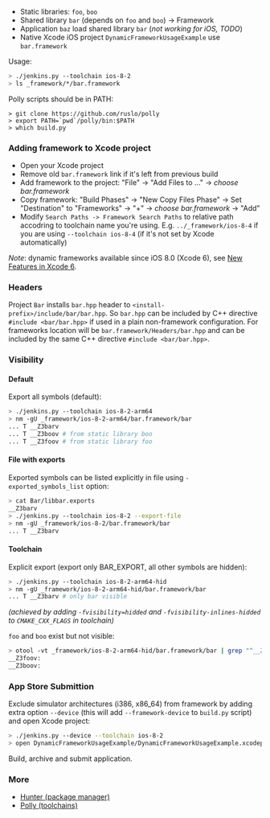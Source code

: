 * Static libraries: `foo`, `boo`
* Shared library `bar` (depends on `foo` and `boo`) -> Framework
* Application `baz` load shared library `bar` (*not working for iOS, TODO*)
* Native Xcode iOS project `DynamicFrameworkUsageExample` use `bar.framework`

Usage:
```bash
> ./jenkins.py --toolchain ios-8-2
> ls _framework/*/bar.framework
```

Polly scripts should be in PATH:
```
> git clone https://github.com/ruslo/polly
> export PATH=`pwd`/polly/bin:$PATH
> which build.py
```

### Adding framework to Xcode project

* Open your Xcode project
* Remove old `bar.framework` link if it's left from previous build
* Add framework to the project: "File" -> "Add Files to ..." -> *choose bar.framework*
* Copy framework: "Build Phases" -> "New Copy Files Phase" -> Set "Destination" to "Frameworks" -> "+" -> *choose bar.framework* -> "Add"
* Modify `Search Paths -> Framework Search Paths` to relative path accodring to toolchain name you're using. E.g. `../_framework/ios-8-4` if you are using `--toolchain ios-8-4` (if it's not set by Xcode automatically)

*Note*: dynamic frameworks available since iOS 8.0 (Xcode 6), see [New Features in Xcode 6](https://developer.apple.com/library/prerelease/ios/documentation/DeveloperTools/Conceptual/WhatsNewXcode/Articles/xcode_6_0.html#//apple_ref/doc/uid/TP40014509-SW14).

### Headers

Project `Bar` installs `bar.hpp` header to `<install-prefix>/include/bar/bar.hpp`. So `bar.hpp` can be included by C++ directive `#include <bar/bar.hpp>` if used in a plain non-framework configuration. For frameworks location will be `bar.framework/Headers/bar.hpp` and can be included by the same C++ directive `#include <bar/bar.hpp>`.

### Visibility

#### Default

Export all symbols (default):

```bash
> ./jenkins.py --toolchain ios-8-2-arm64
> nm -gU _framework/ios-8-2-arm64/bar.framework/bar
... T __Z3barv
... T __Z3boov # from static library boo
... T __Z3foov # from static library foo
```

#### File with exports

Exported symbols can be listed explicitly in file using `-exported_symbols_list` option:

```bash
> cat Bar/libbar.exports
__Z3barv
> ./jenkins.py --toolchain ios-8-2 --export-file
> nm -gU _framework/ios-8-2/bar.framework/bar
... T __Z3barv
```

#### Toolchain

Explicit export (export only BAR_EXPORT, all other symbols are hidden):

```bash
> ./jenkins.py --toolchain ios-8-2-arm64-hid
> nm -gU _framework/ios-8-2-arm64-hid/bar.framework/bar
... T __Z3barv # only bar visible
```

*(achieved by adding `-fvisibility=hidded` and `-fvisibility-inlines-hidded` to `CMAKE_CXX_FLAGS` in toolchain)*

`foo` and `boo` exist but not visible:
```bash
> otool -vt _framework/ios-8-2-arm64-hid/bar.framework/bar | grep "^__Z3\(foo\|boo\)"
__Z3foov:
__Z3boov:
```

### App Store Submittion

Exclude simulator architectures (i386, x86_64) from framework by adding extra option `--device` (this will add `--framework-device` to `build.py` script) and open Xcode project:

```bash
> ./jenkins.py --device --toolchain ios-8-2
> open DynamicFrameworkUsageExample/DynamicFrameworkUsageExample.xcodeproj
```

Build, archive and submit application.

### More

* [Hunter (package manager)](https://github.com/ruslo/hunter)
* [Polly (toolchains)](https://github.com/ruslo/polly)
